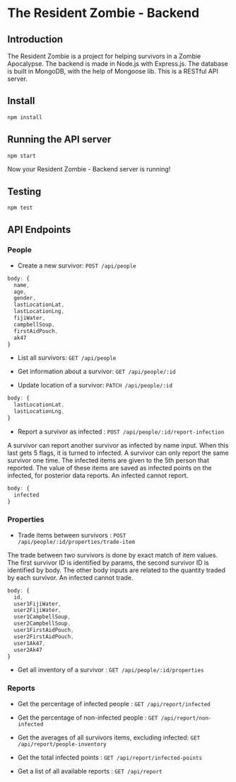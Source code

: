 # The Resident Zombie - Backend

## Introduction

The Resident Zombie is a project for helping survivors in a Zombie Apocalypse. The backend is made in Node.js with Express.js. The database is built in MongoDB, with the help of Mongoose lib. This is a RESTful API server.

## Install

```sh
npm install
```

## Running the API server

```sh
npm start
```

Now your Resident Zombie - Backend server is running!

## Testing

```sh
npm test
```

## API Endpoints

### People

* Create a new survivor: `POST /api/people`

```js
body: {
  name,
  age,
  gender,
  lastLocationLat,
  lastLocationLng,
  fijiWater,
  campbellSoup,
  firstAidPouch,
  ak47
}
```

* List all survivors: `GET /api/people`

* Get information about a survivor: `GET /api/people/:id`

* Update location of a survivor: `PATCH /api/people/:id`

```js
body: {
  lastLocationLat,
  lastLocationLng,
}
```

* Report a survivor as infected : `POST /api/people/:id/report-infection`

A survivor can report another survivor as infected by name input. When this last gets 5 flags, it is turned to infected. A survivor can only report the same survivor one time.
The infected items are given to the 5th person that reported. The value of these items are saved as infected points on the infected, for posterior data reports.
An infected cannot report.

```js
body: {
  infected
}
```

### Properties

* Trade items between survivors : `POST /api/people/:id/properties/trade-item`

The trade between two survivors is done by exact match of item values. The first survivor ID is identified by params, the second survivor ID is identified by body. The other body inputs are related to the quantity traded by each survivor.
An infected cannot trade.

```js
body: {
  id,
  user1FijiWater,
  user2FijiWater,
  user1CampbellSoup,
  user2CampbellSoup,
  user1FirstAidPouch,
  user2FirstAidPouch,
  user1Ak47,
  user2Ak47
}
```

* Get all inventory of a survivor : `GET /api/people/:id/properties`

### Reports

* Get the percentage of infected people : `GET /api/report/infected`

* Get the percentage of non-infected people : `GET /api/report/non-infected`

* Get the averages of all survivors items, excluding infected: `GET /api/report/people-inventory`

* Get the total infected points : `GET /api/report/infected-points`

* Get a list of all available reports : `GET /api/report`